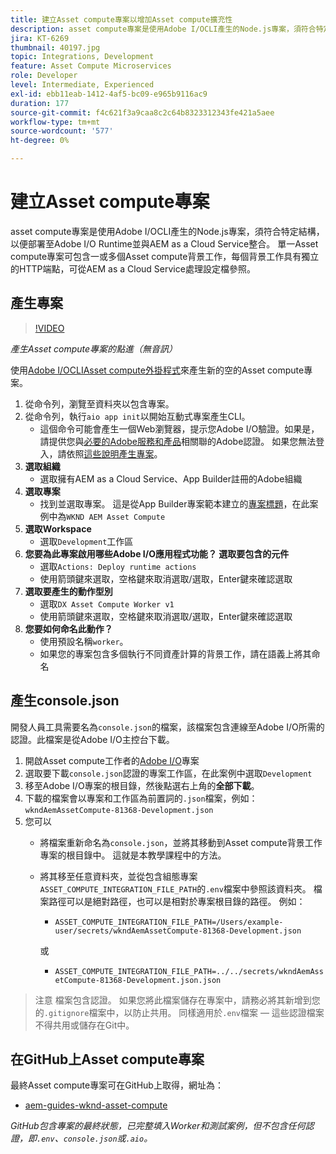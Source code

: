 ```yaml
---
title: 建立Asset compute專案以增加Asset compute擴充性
description: asset compute專案是使用Adobe I/OCLI產生的Node.js專案，須符合特定結構，以便部署至Adobe I/O Runtime並與AEM as a Cloud Service整合。
jira: KT-6269
thumbnail: 40197.jpg
topic: Integrations, Development
feature: Asset Compute Microservices
role: Developer
level: Intermediate, Experienced
exl-id: ebb11eab-1412-4af5-bc09-e965b9116ac9
duration: 177
source-git-commit: f4c621f3a9caa8c2c64b8323312343fe421a5aee
workflow-type: tm+mt
source-wordcount: '577'
ht-degree: 0%

---
```


# 建立Asset compute專案

asset compute專案是使用Adobe I/OCLI產生的Node.js專案，須符合特定結構，以便部署至Adobe I/O Runtime並與AEM as a Cloud Service整合。 單一Asset compute專案可包含一或多個Asset compute背景工作，每個背景工作具有獨立的HTTP端點，可從AEM as a Cloud Service處理設定檔參照。

## 產生專案

>[!VIDEO](https://video.tv.adobe.com/v/40197?quality=12&learn=on)

_產生Asset compute專案的點進（無音訊）_

使用[Adobe I/OCLIAsset compute外掛程式](../set-up/development-environment.md#aio-cli)來產生新的空的Asset compute專案。

1. 從命令列，瀏覽至資料夾以包含專案。
1. 從命令列，執行`aio app init`以開始互動式專案產生CLI。
   + 這個命令可能會產生一個Web瀏覽器，提示您Adobe I/O驗證。如果是，請提供您與[必要的Adobe服務和產品](../set-up/accounts-and-services.md)相關聯的Adobe認證。 如果您無法登入，請依照[這些說明產生專案](https://developer.adobe.com/app-builder/docs/getting_started/first_app/#42-developer-is-not-logged-in-as-enterprise-organization-user)。
1. __選取組織__
   + 選取擁有AEM as a Cloud Service、App Builder註冊的Adobe組織
1. __選取專案__
   + 找到並選取專案。 這是從App Builder專案範本建立的[專案標題](../set-up/app-builder.md)，在此案例中為`WKND AEM Asset Compute`
1. __選取Workspace__
   + 選取`Development`工作區
1. __您要為此專案啟用哪些Adobe I/O應用程式功能？ 選取要包含的元件__
   + 選取`Actions: Deploy runtime actions`
   + 使用箭頭鍵來選取，空格鍵來取消選取/選取，Enter鍵來確認選取
1. __選取要產生的動作型別__
   + 選取`DX Asset Compute Worker v1`
   + 使用箭頭鍵來選取，空格鍵來取消選取/選取，Enter鍵來確認選取
1. __您要如何命名此動作？__
   + 使用預設名稱`worker`。
   + 如果您的專案包含多個執行不同資產計算的背景工作，請在語義上將其命名

## 產生console.json

開發人員工具需要名為`console.json`的檔案，該檔案包含連線至Adobe I/O所需的認證。此檔案是從Adobe I/O主控台下載。

1. 開啟Asset compute工作者的[Adobe I/O](https://console.adobe.io)專案
1. 選取要下載`console.json`認證的專案工作區，在此案例中選取`Development`
1. 移至Adobe I/O專案的根目錄，然後點選右上角的&#x200B;__全部下載__。
1. 下載的檔案會以專案和工作區為前置詞的`.json`檔案，例如： `wkndAemAssetCompute-81368-Development.json`
1. 您可以
   + 將檔案重新命名為`console.json`，並將其移動到Asset compute背景工作專案的根目錄中。 這就是本教學課程中的方法。
   + 將其移至任意資料夾，並從包含組態專案`ASSET_COMPUTE_INTEGRATION_FILE_PATH`的`.env`檔案中參照該資料夾。 檔案路徑可以是絕對路徑，也可以是相對於專案根目錄的路徑。 例如：
      + `ASSET_COMPUTE_INTEGRATION_FILE_PATH=/Users/example-user/secrets/wkndAemAssetCompute-81368-Development.json`

     或
      + `ASSET_COMPUTE_INTEGRATION_FILE_PATH=../../secrets/wkndAemAssetCompute-81368-Development.json.json`

> 注意
> 檔案包含認證。 如果您將此檔案儲存在專案中，請務必將其新增到您的`.gitignore`檔案中，以防止共用。 同樣適用於`.env`檔案 — 這些認證檔案不得共用或儲存在Git中。

## 在GitHub上Asset compute專案

最終Asset compute專案可在GitHub上取得，網址為：

+ [aem-guides-wknd-asset-compute](https://github.com/adobe/aem-guides-wknd-asset-compute)

_GitHub包含專案的最終狀態，已完整填入Worker和測試案例，但不包含任何認證，即`.env`、`console.json`或`.aio`。_
